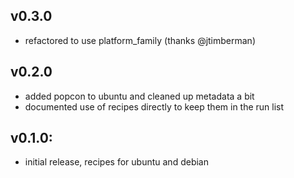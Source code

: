 ## v0.3.0
* refactored to use platform_family (thanks @jtimberman)

## v0.2.0

* added popcon to ubuntu and cleaned up metadata a bit
* documented use of recipes directly to keep them in the run list

## v0.1.0:

* initial release, recipes for ubuntu and debian
